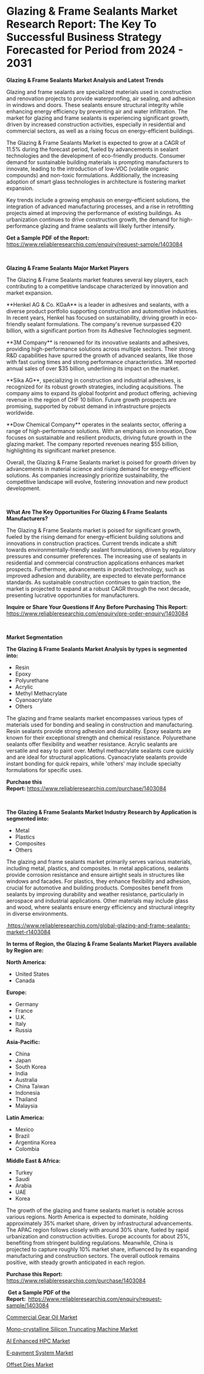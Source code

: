 <p><h1>Glazing & Frame Sealants Market Research Report: The Key To Successful Business Strategy Forecasted for Period from 2024 - 2031</h1></p><p><strong>Glazing & Frame Sealants Market Analysis and Latest Trends</strong></p>
<p><p>Glazing and frame sealants are specialized materials used in construction and renovation projects to provide waterproofing, air sealing, and adhesion in windows and doors. These sealants ensure structural integrity while enhancing energy efficiency by preventing air and water infiltration. The market for glazing and frame sealants is experiencing significant growth, driven by increased construction activities, especially in residential and commercial sectors, as well as a rising focus on energy-efficient buildings.</p><p>The Glazing & Frame Sealants Market is expected to grow at a CAGR of 11.5% during the forecast period, fueled by advancements in sealant technologies and the development of eco-friendly products. Consumer demand for sustainable building materials is prompting manufacturers to innovate, leading to the introduction of low-VOC (volatile organic compounds) and non-toxic formulations. Additionally, the increasing adoption of smart glass technologies in architecture is fostering market expansion.</p><p>Key trends include a growing emphasis on energy-efficient solutions, the integration of advanced manufacturing processes, and a rise in retrofitting projects aimed at improving the performance of existing buildings. As urbanization continues to drive construction growth, the demand for high-performance glazing and frame sealants will likely further intensify.</p></p>
<p><strong>Get a Sample PDF of the Report:&nbsp;</strong> <a href="https://www.reliableresearchiq.com/enquiry/request-sample/1403084?utm_campaign=1804&utm_medium=2&utm_source=Github&utm_content=ia&utm_term=23102024&utm_id=glazing-frame-sealants">https://www.reliableresearchiq.com/enquiry/request-sample/1403084</a></p>
<p>&nbsp;</p>
<p><strong>Glazing & Frame Sealants Major Market Players</strong></p>
<p><p>The Glazing & Frame Sealants market features several key players, each contributing to a competitive landscape characterized by innovation and market expansion. </p><p>**Henkel AG & Co. KGaA** is a leader in adhesives and sealants, with a diverse product portfolio supporting construction and automotive industries. In recent years, Henkel has focused on sustainability, driving growth in eco-friendly sealant formulations. The company's revenue surpassed €20 billion, with a significant portion from its Adhesive Technologies segment.</p><p>**3M Company** is renowned for its innovative sealants and adhesives, providing high-performance solutions across multiple sectors. Their strong R&D capabilities have spurred the growth of advanced sealants, like those with fast curing times and strong performance characteristics. 3M reported annual sales of over $35 billion, underlining its impact on the market.</p><p>**Sika AG**, specializing in construction and industrial adhesives, is recognized for its robust growth strategies, including acquisitions. The company aims to expand its global footprint and product offering, achieving revenue in the region of CHF 10 billion. Future growth prospects are promising, supported by robust demand in infrastructure projects worldwide.</p><p>**Dow Chemical Company** operates in the sealants sector, offering a range of high-performance solutions. With an emphasis on innovation, Dow focuses on sustainable and resilient products, driving future growth in the glazing market. The company reported revenues nearing $55 billion, highlighting its significant market presence.</p><p>Overall, the Glazing & Frame Sealants market is poised for growth driven by advancements in material science and rising demand for energy-efficient solutions. As companies increasingly prioritize sustainability, the competitive landscape will evolve, fostering innovation and new product development.</p></p>
<p>&nbsp;</p>
<p><strong>What Are The Key Opportunities For Glazing & Frame Sealants Manufacturers?</strong></p>
<p><p>The Glazing & Frame Sealants market is poised for significant growth, fueled by the rising demand for energy-efficient building solutions and innovations in construction practices. Current trends indicate a shift towards environmentally-friendly sealant formulations, driven by regulatory pressures and consumer preferences. The increasing use of sealants in residential and commercial construction applications enhances market prospects. Furthermore, advancements in product technology, such as improved adhesion and durability, are expected to elevate performance standards. As sustainable construction continues to gain traction, the market is projected to expand at a robust CAGR through the next decade, presenting lucrative opportunities for manufacturers.</p></p>
<p><strong>Inquire or Share Your Questions If Any Before Purchasing This Report:</strong> <a href="https://www.reliableresearchiq.com/enquiry/pre-order-enquiry/1403084?utm_campaign=1804&utm_medium=2&utm_source=Github&utm_content=ia&utm_term=23102024&utm_id=glazing-frame-sealants">https://www.reliableresearchiq.com/enquiry/pre-order-enquiry/1403084</a></p>
<p>&nbsp;</p>
<p><strong>Market Segmentation</strong></p>
<p><strong>The Glazing & Frame Sealants Market Analysis by types is segmented into:</strong></p>
<p><ul><li>Resin</li><li>Epoxy</li><li>Polyurethane</li><li>Acrylic</li><li>Methyl Methacrylate</li><li>Cyanoacrylate</li><li>Others</li></ul></p>
<p><p>The glazing and frame sealants market encompasses various types of materials used for bonding and sealing in construction and manufacturing. Resin sealants provide strong adhesion and durability. Epoxy sealants are known for their exceptional strength and chemical resistance. Polyurethane sealants offer flexibility and weather resistance. Acrylic sealants are versatile and easy to paint over. Methyl methacrylate sealants cure quickly and are ideal for structural applications. Cyanoacrylate sealants provide instant bonding for quick repairs, while 'others' may include specialty formulations for specific uses.</p></p>
<p><strong>Purchase this Report:&nbsp;</strong><a href="https://www.reliableresearchiq.com/purchase/1403084?utm_campaign=1804&utm_medium=2&utm_source=Github&utm_content=ia&utm_term=23102024&utm_id=glazing-frame-sealants">https://www.reliableresearchiq.com/purchase/1403084</a></p>
<p>&nbsp;</p>
<p><strong>The Glazing & Frame Sealants Market Industry Research by Application is segmented into:</strong></p>
<p><ul><li>Metal</li><li>Plastics</li><li>Composites</li><li>Others</li></ul></p>
<p><p>The glazing and frame sealants market primarily serves various materials, including metal, plastics, and composites. In metal applications, sealants provide corrosion resistance and ensure airtight seals in structures like windows and facades. For plastics, they enhance flexibility and adhesion, crucial for automotive and building products. Composites benefit from sealants by improving durability and weather resistance, particularly in aerospace and industrial applications. Other materials may include glass and wood, where sealants ensure energy efficiency and structural integrity in diverse environments.</p></p>
<p><a href="https://www.reliableresearchiq.com/global-glazing-and-frame-sealants-market-r1403084?utm_campaign=1804&utm_medium=2&utm_source=Github&utm_content=ia&utm_term=23102024&utm_id=glazing-frame-sealants">&nbsp;https://www.reliableresearchiq.com/global-glazing-and-frame-sealants-market-r1403084</a></p>
<p><strong>In terms of Region, the Glazing & Frame Sealants Market Players available by Region are:</strong></p>
<p>
    <p> <strong> North America: </strong>
        <ul>
            <li>United States</li>
            <li>Canada</li>
        </ul>
        </p> 
    <p> <strong> Europe: </strong>
        <ul>
            <li>Germany</li>
            <li>France</li>
            <li>U.K.</li>
            <li>Italy</li>
            <li>Russia</li>
        </ul>
        </p> 
    <p> <strong> Asia-Pacific: </strong>
        <ul>
            <li>China</li>
            <li>Japan</li>
            <li>South Korea</li>
            <li>India</li>
            <li>Australia</li>
            <li>China Taiwan</li>
            <li>Indonesia</li>
            <li>Thailand</li>
            <li>Malaysia</li>
        </ul>
        </p> 
    <p> <strong> Latin America: </strong>
        <ul>
            <li>Mexico</li>
            <li>Brazil</li>
            <li>Argentina Korea</li>
            <li>Colombia</li>
        </ul>
        </p> 
    <p> <strong> Middle East & Africa: </strong>
        <ul>
            <li>Turkey</li>
            <li>Saudi</li>
            <li>Arabia</li>
            <li>UAE</li>
            <li>Korea</li>
        </ul>
    </p>
    </p>
<p><p>The growth of the glazing and frame sealants market is notable across various regions. North America is expected to dominate, holding approximately 35% market share, driven by infrastructural advancements. The APAC region follows closely with around 30% share, fueled by rapid urbanization and construction activities. Europe accounts for about 25%, benefiting from stringent building regulations. Meanwhile, China is projected to capture roughly 10% market share, influenced by its expanding manufacturing and construction sectors. The overall outlook remains positive, with steady growth anticipated in each region.</p></p>
<p><strong>Purchase this Report: </strong><a href="https://www.reliableresearchiq.com/purchase/1403084?utm_campaign=1804&utm_medium=2&utm_source=Github&utm_content=ia&utm_term=23102024&utm_id=glazing-frame-sealants">https://www.reliableresearchiq.com/purchase/1403084</a></p>
<p>&nbsp;<strong>Get a Sample PDF of the Report:&nbsp;&nbsp;</strong><a href="https://www.reliableresearchiq.com/enquiry/request-sample/1403084?utm_campaign=1804&utm_medium=2&utm_source=Github&utm_content=ia&utm_term=23102024&utm_id=glazing-frame-sealants">https://www.reliableresearchiq.com/enquiry/request-sample/1403084</a></p>
<p><strong></strong></p>
<p><p><a href="https://www.linkedin.com/pulse/commercial-gear-oil-market-global-regional-analysis-focus-region-rvdge?utm_campaign=1804&utm_medium=2&utm_source=Github&utm_content=ia&utm_term=23102024&utm_id=glazing-frame-sealants">Commercial Gear Oil Market</a></p><p><a href="https://www.linkedin.com/pulse/key-drivers-mono-crystalline-silicon-truncating-machine-market-felde?utm_campaign=1804&utm_medium=2&utm_source=Github&utm_content=ia&utm_term=23102024&utm_id=glazing-frame-sealants">Mono-crystalline Silicon Truncating Machine Market</a></p><p><a href="https://www.linkedin.com/pulse/global-ai-enhanced-hpc-84-cagr-forecast-2024-2031-seeresearch-sf5ff?utm_campaign=1804&utm_medium=2&utm_source=Github&utm_content=ia&utm_term=23102024&utm_id=glazing-frame-sealants">AI Enhanced HPC Market</a></p><p><a href="https://www.linkedin.com/pulse/global-e-payment-system-market-share-growth-opportunities-iexle?utm_campaign=1804&utm_medium=2&utm_source=Github&utm_content=ia&utm_term=23102024&utm_id=glazing-frame-sealants">E-payment System Market</a></p><p><a href="https://github.com/ambertqocronceb/Market-Research-Report-List-1/blob/main/offset-dies-market.md?utm_campaign=1804&utm_medium=2&utm_source=Github&utm_content=ia&utm_term=23102024&utm_id=glazing-frame-sealants">Offset Dies Market</a></p></p>